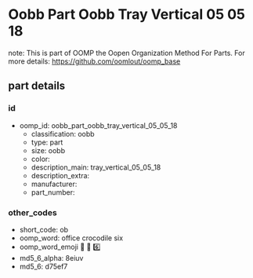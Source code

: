 # Oobb Part Oobb Tray Vertical 05 05 18  

note: This is part of OOMP the Oopen Organization Method For Parts. For more details: https://github.com/oomlout/oomp_base

##  part details





### id
* oomp_id: oobb_part_oobb_tray_vertical_05_05_18
  * classification: oobb
  * type: part
  * size: oobb
  * color: 
  * description_main: tray_vertical_05_05_18
  * description_extra: 
  * manufacturer: 
  * part_number: 

### other_codes
* short_code: ob
* oomp_word: office crocodile six
* oomp_word_emoji :office: :crocodile: :six:
* md5_6_alpha: 8eiuv
* md5_6: d75ef7